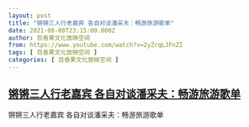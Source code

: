 ```yaml
---
layout: post
title: "锵锵三人行老嘉宾 各自对谈潘采夫：畅游旅游歌单"
date: 2021-06-08T23:15:00.000Z
author: 百香果文化放映空间
from: https://www.youtube.com/watch?v=2yZrqLJFnZI
tags: [ 百香果文化放映空间 ]
categories: [ 百香果文化放映空间 ]
---
```

<!--1623194100000-->
[锵锵三人行老嘉宾 各自对谈潘采夫：畅游旅游歌单](https://www.youtube.com/watch?v=2yZrqLJFnZI)
------

<div>
锵锵三人行老嘉宾 各自对谈潘采夫：畅游旅游歌单
</div>
